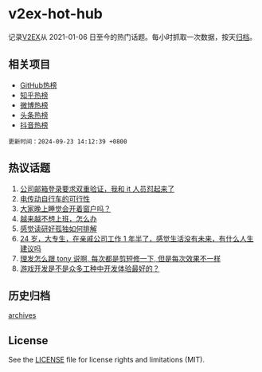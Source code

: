 # v2ex-hot-hub

 记录[V2EX](https://www.v2ex.com/)从 2021-01-06 日至今的热门话题。每小时抓取一次数据，按天[归档](archives)。
 
 ## 相关项目

- [GitHub热榜](https://github.com/snaildev/github-hot-hub)
- [知乎热榜](https://github.com/snaildev/zhihu-hot-hub)
- [微博热榜](https://github.com/snaildev/weibo-hot-hub)
- [头条热榜](https://github.com/snaildev/toutiao-hot-hub)
- [抖音热榜](https://github.com/snaildev/douyin-hot-hub)


 `更新时间：2024-09-23 14:12:39 +0800`

## 热议话题

1. [公司邮箱登录要求双重验证，我和 it 人员怼起来了](https://www.v2ex.com/t/1075029)
1. [电传动自行车的可行性](https://www.v2ex.com/t/1074808)
1. [大家晚上睡觉会开着窗户吗？](https://www.v2ex.com/t/1074913)
1. [越来越不想上班，怎么办](https://www.v2ex.com/t/1074943)
1. [感觉读研好孤独如何排解](https://www.v2ex.com/t/1074849)
1. [24 岁，大专生，在亲戚公司工作 1 年半了，感觉生活没有未来，有什么人生建议吗](https://www.v2ex.com/t/1074980)
1. [理发怎么跟 tony 说啊, 每次都是剪短修一下, 但是每次效果不一样](https://www.v2ex.com/t/1074920)
1. [游戏开发是不是众多工种中开发体验最好的？](https://www.v2ex.com/t/1074815)

## 历史归档

[archives](archives)

## License

See the [LICENSE](LICENSE) file for license rights and limitations (MIT).
